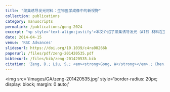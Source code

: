 ```yaml
---
title: "聚集诱导发光材料：生物医学成像中的新视野"
collection: publications
category: manuscripts
permalink: /publications/gong-2024
excerpt: "<p style='text-align:justify'>本文介绍了聚集诱导发光（AIE）材料在生物医学成像领域的应用，强调了其在细胞器成像、微生物检测、肿瘤手术导航及小分子探测等方面的独特优势。AIE材料“越聚集越亮”的特性显著提升了生物检测的灵敏度和特异性，为精准医疗和疾病早期诊断提供了新的技术手段。</p><img src='/images/GA/zeng-201420535.jpg' style='width: 400px; border-radius: 20px; display: block; margin: 0 auto;'>"
date: 2014-04-15
venue: 'RSC Advances'
slidesurl: https://doi.org/10.1039/c4ra00266k
paperurl: /files/pdf/zeng-201420535.pdf
bibtexurl: /files/bib/zeng-201420535.bib
citation: 'Zeng, D.; Liu, S.; <em><strong>Gong, W</strong></em>.; Chen, H.; Wang, G. A Nano-Sized Solid Acid Synthesized from Rice Hull Ash for Biodiesel Production. <em>RSC Adv.</em> <strong>2014</strong>, <em>4</em> (39), 20535&ndash;20539. https://doi.org/10.1039/C4RA00266K.'
---
```



<img src='/images/GA/zeng-201420535.jpg' style='border-radius: 20px; display: block; margin: 0 auto;'
